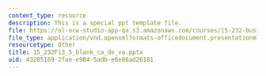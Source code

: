 ```yaml
---
content_type: resource
description: This is a special ppt template file.
file: https://ol-ocw-studio-app-qa.s3.amazonaws.com/courses/15-232-business-model-innovation-global-health-in-frontier-markets-fall-2013/432851692faee9845adbe6e86ad26181_15_232F13_5_blank_ca_de_va.pptx
file_type: application/vnd.openxmlformats-officedocument.presentationml.presentation
resourcetype: Other
title: 15_232F13_5_blank_ca_de_va.pptx
uid: 43285169-2fae-e984-5adb-e6e86ad26181
---
```

